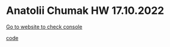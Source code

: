 # Anatolii Chumak HW 17.10.2022

[Go to website to check console](https://tolik4umak.github.io/TEL_RAN_PROF/FE/HW/10_OKT/05__HW__17.10.2022/index.html)

[code](https://github.com/Tolik4umak/TEL_RAN_PROF/blob/main/FE/HW/10_OKT/05__HW__17.10.2022/script.js)
